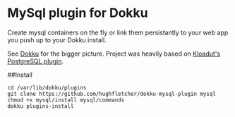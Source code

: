 # MySql plugin for Dokku

Create mysql containers on the fly or link them persistantly to your web app you push up to your Dokku install.

See [Dokku](https://github.com/progrium/dokku) for the bigger picture. Project was heavily based on [Kloadut's PostgreSQL plugin](https://github.com/Kloadut/dokku-pg-plugin).

##Install

    cd /var/lib/dokku/plugins
    git clone https://github.com/hughfletcher/dokku-mysql-plugin mysql
    chmod +x mysql/install mysql/commands
    dokku plugins-install